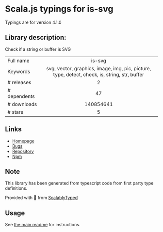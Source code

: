 
# Scala.js typings for is-svg

Typings are for version 4.1.0

## Library description:
Check if a string or buffer is SVG

|                    |                 |
| ------------------ | :-------------: |
| Full name          | is-svg |
| Keywords           | svg, vector, graphics, image, img, pic, picture, type, detect, check, is, string, str, buffer |
| # releases         | 2 |
| # dependents       | 47 |
| # downloads        | 140854641 |
| # stars            | 5 |

## Links
- [Homepage](https://github.com/sindresorhus/is-svg#readme)
- [Bugs](https://github.com/sindresorhus/is-svg/issues)
- [Repository](https://github.com/sindresorhus/is-svg)
- [Npm](https://www.npmjs.com/package/is-svg)
    


## Note
This library has been generated from typescript code from first party type definitions.

Provided with :purple_heart: from [ScalablyTyped](https://github.com/oyvindberg/ScalablyTyped)

## Usage
See [the main readme](../../readme.md) for instructions.


